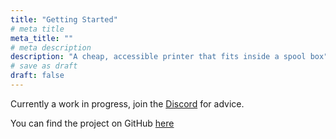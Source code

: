 ```yaml
---
title: "Getting Started"
# meta title
meta_title: ""
# meta description
description: "A cheap, accessible printer that fits inside a spool box"
# save as draft
draft: false
---
```


Currently a work in progress, join the [Discord](https://discord.com/invite/VZFWGp7FHZ) for advice. 

You can find the project on GitHub [here](https://github.com/the-openary/neutrino)